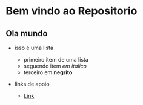 # Bem vindo ao Repositorio
## Ola mundo

* isso é uma lista
    + primeiro item de uma lista
    + seguendo item *em italico*
    + terceiro em **negrito**
        
* links de apoio
    + [Link](http://www.uninove.br)